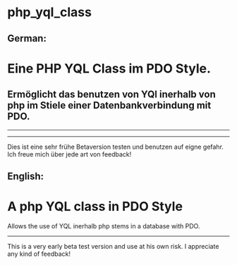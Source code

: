 php_yql_class
=============

## German: 
# Eine PHP YQL Class im PDO Style.
Ermöglicht das benutzen von YQl inerhalb von php im Stiele einer Datenbankverbindung mit PDO.
---
***
___
Dies ist eine sehr frühe Betaversion testen und benutzen auf eigne gefahr. Ich freue mich über jede art von feedback!

## English: 
# A php YQL class in PDO Style
Allows the use of YQL inerhalb php stems in a database with PDO.
___
This is a very early beta test version and use at his own risk. I appreciate any kind of feedback!
